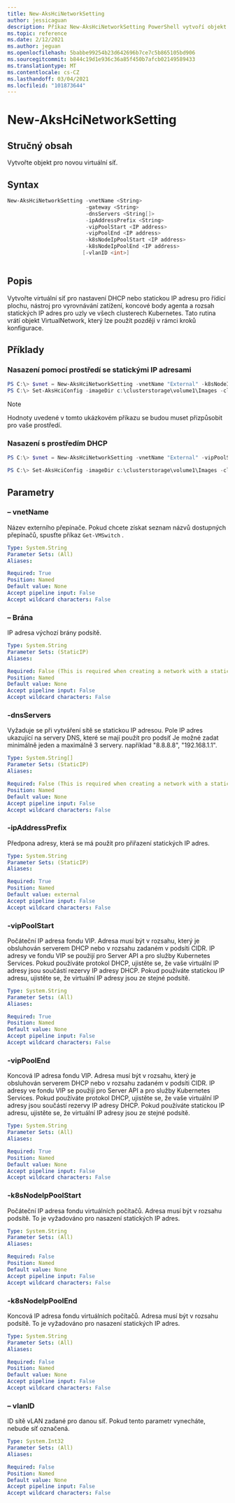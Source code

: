 ```yaml
---
title: New-AksHciNetworkSetting
author: jessicaguan
description: Příkaz New-AksHciNetworkSetting PowerShell vytvoří objekt pro novou virtuální síť.
ms.topic: reference
ms.date: 2/12/2021
ms.author: jeguan
ms.openlocfilehash: 5babbe99254b23d642696b7ce7c5b865105bd906
ms.sourcegitcommit: b844c19d1e936c36a85f450b7afcb02149589433
ms.translationtype: MT
ms.contentlocale: cs-CZ
ms.lasthandoff: 03/04/2021
ms.locfileid: "101873644"
---
```

# <a name="new-akshcinetworksetting"></a>New-AksHciNetworkSetting

## <a name="synopsis"></a>Stručný obsah
Vytvořte objekt pro novou virtuální síť.

## <a name="syntax"></a>Syntax
```powershell
New-AksHciNetworkSetting -vnetName <String>
                         -gateway <String>
                         -dnsServers <String[]>
                         -ipAddressPrefix <String>
                         -vipPoolStart <IP address>
                         -vipPoolEnd <IP address>
                         -k8sNodeIpPoolStart <IP address>
                         -k8sNodeIpPoolEnd <IP address>
                        [-vlanID <int>]
                    
```

## <a name="description"></a>Popis
Vytvořte virtuální síť pro nastavení DHCP nebo statickou IP adresu pro řídicí plochu, nástroj pro vyrovnávání zatížení, koncové body agenta a rozsah statických IP adres pro uzly ve všech clusterech Kubernetes. Tato rutina vrátí objekt VirtualNetwork, který lze použít později v rámci kroků konfigurace.

## <a name="examples"></a>Příklady

### <a name="deploy-with-a-static-ip-environment"></a>Nasazení pomocí prostředí se statickými IP adresami

```powershell
PS C:\> $vnet = New-AksHciNetworkSetting -vnetName "External" -k8sNodeIpPoolStart "172.16.10.0" -k8sNodeIpPoolEnd "172.16.10.255" -vipPoolStart "172.16.255.0" -vipPoolEnd "172.16.255.254" -ipAddressPrefix "172.16.0.0/16" -gateway "172.16.0.1" -dnsServers "172.16.0.1" 
PS C:\> Set-AksHciConfig -imageDir c:\clusterstorage\volume1\Images -cloudConfigLocation c:\clusterstorage\volume1\Config -vnet $vnet -enableDiagnosticData -cloudservicecidr "172.16.10.10/16"
```

> [!NOTE]
> Hodnoty uvedené v tomto ukázkovém příkazu se budou muset přizpůsobit pro vaše prostředí.

### <a name="deploy-with-a-dhcp-environment"></a>Nasazení s prostředím DHCP

```powershell
PS C:\> $vnet = New-AksHciNetworkSetting -vnetName "External" -vipPoolStart "172.16.255.0" -vipPoolEnd "172.16.255.254" 
```

```powershell
PS C:\> Set-AksHciConfig -imageDir c:\clusterstorage\volume1\Images -cloudConfigLocation c:\clusterstorage\volume1\Config -vnet $vnet -enableDiagnosticData"
```

## <a name="parameters"></a>Parametry

### <a name="-vnetname"></a>– vnetName
Název externího přepínače. Pokud chcete získat seznam názvů dostupných přepínačů, spusťte příkaz `Get-VMSwitch` .

```yaml
Type: System.String
Parameter Sets: (All)
Aliases:

Required: True
Position: Named
Default value: None
Accept pipeline input: False
Accept wildcard characters: False
```

### <a name="-gateway"></a>– Brána
IP adresa výchozí brány podsítě.

```yaml
Type: System.String
Parameter Sets: (StaticIP)
Aliases:

Required: False (This is required when creating a network with a static IP.)
Position: Named
Default value: None
Accept pipeline input: False
Accept wildcard characters: False
```

### <a name="-dnsservers"></a>-dnsServers
Vyžaduje se při vytváření sítě se statickou IP adresou. Pole IP adres ukazující na servery DNS, které se mají použít pro podsíť Je možné zadat minimálně jeden a maximálně 3 servery. například "8.8.8.8", "192.168.1.1".

```yaml
Type: System.String[]
Parameter Sets: (StaticIP)
Aliases:

Required: False (This is required when creating a network with a static IP.)
Position: Named
Default value: None
Accept pipeline input: False
Accept wildcard characters: False
```

### <a name="-ipaddressprefix"></a>-ipAddressPrefix
Předpona adresy, která se má použít pro přiřazení statických IP adres.

```yaml
Type: System.String
Parameter Sets: (StaticIP)
Aliases:

Required: True
Position: Named
Default value: external
Accept pipeline input: False
Accept wildcard characters: False
```

### <a name="-vippoolstart"></a>-vipPoolStart
Počáteční IP adresa fondu VIP. Adresa musí být v rozsahu, který je obsluhován serverem DHCP nebo v rozsahu zadaném v podsíti CIDR. IP adresy ve fondu VIP se použijí pro Server API a pro služby Kubernetes Services. Pokud používáte protokol DHCP, ujistěte se, že vaše virtuální IP adresy jsou součástí rezervy IP adresy DHCP. Pokud používáte statickou IP adresu, ujistěte se, že virtuální IP adresy jsou ze stejné podsítě.

```yaml
Type: System.String
Parameter Sets: (All)
Aliases:

Required: True
Position: Named
Default value: None
Accept pipeline input: False
Accept wildcard characters: False
```

### <a name="-vippoolend"></a>-vipPoolEnd
Koncová IP adresa fondu VIP. Adresa musí být v rozsahu, který je obsluhován serverem DHCP nebo v rozsahu zadaném v podsíti CIDR. IP adresy ve fondu VIP se použijí pro Server API a pro služby Kubernetes Services. Pokud používáte protokol DHCP, ujistěte se, že vaše virtuální IP adresy jsou součástí rezervy IP adresy DHCP. Pokud používáte statickou IP adresu, ujistěte se, že virtuální IP adresy jsou ze stejné podsítě.

```yaml
Type: System.String
Parameter Sets: (All)
Aliases:

Required: True
Position: Named
Default value: None
Accept pipeline input: False
Accept wildcard characters: False
```

### <a name="-k8snodeippoolstart"></a>-k8sNodeIpPoolStart
Počáteční IP adresa fondu virtuálních počítačů. Adresa musí být v rozsahu podsítě. To je vyžadováno pro nasazení statických IP adres.

```yaml
Type: System.String
Parameter Sets: (All)
Aliases:

Required: False
Position: Named
Default value: None
Accept pipeline input: False
Accept wildcard characters: False
```

### <a name="-k8snodeippoolend"></a>-k8sNodeIpPoolEnd
Koncová IP adresa fondu virtuálních počítačů. Adresa musí být v rozsahu podsítě. To je vyžadováno pro nasazení statických IP adres.

```yaml
Type: System.String
Parameter Sets: (All)
Aliases:

Required: False
Position: Named
Default value: None
Accept pipeline input: False
Accept wildcard characters: False
```

### <a name="-vlanid"></a>– vlanID
ID sítě vLAN zadané pro danou síť. Pokud tento parametr vynecháte, nebude síť označená.

```yaml
Type: System.Int32
Parameter Sets: (All)
Aliases:

Required: False
Position: Named
Default value: None
Accept pipeline input: False
Accept wildcard characters: False
```

<!--- ### -macPoolName
The name of the MAC address pool that you wish to use for the Azure Kubernetes Service host VM. The pool will be created with the New-AksHciMacPoolSetting command.

```yaml
Type: System.String
Parameter Sets: (All)
Aliases:

Required: False
Position: Named
Default value: None
Accept pipeline input: False
Accept wildcard characters: False
```
--->
